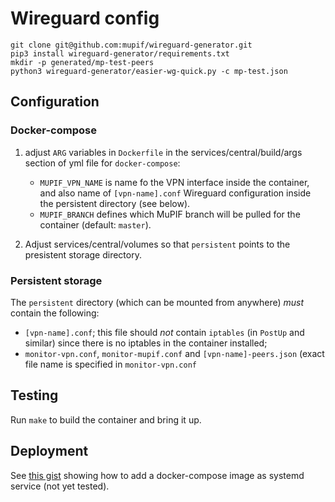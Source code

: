 

# Wireguard config

```
git clone git@github.com:mupif/wireguard-generator.git
pip3 install wireguard-generator/requirements.txt
mkdir -p generated/mp-test-peers
python3 wireguard-generator/easier-wg-quick.py -c mp-test.json
```

## Configuration


### Docker-compose

1. adjust `ARG` variables in `Dockerfile` in the services/central/build/args section of yml file for `docker-compose`:

   * `MUPIF_VPN_NAME` is name fo the VPN interface inside the container, and also name of `[vpn-name].conf` Wireguard configuration inside the persistent directory (see below).
   * `MUPIF_BRANCH` defines which MuPIF branch will be pulled for the container (default: `master`).

2. Adjust services/central/volumes so that `persistent` points to the presistent storage directory.

### Persistent storage

The `persistent` directory (which can be mounted from anywhere) *must* contain the following:

* `[vpn-name].conf`; this file should *not* contain `iptables` (in `PostUp` and similar) since there is no iptables in the container installed;
* `monitor-vpn.conf`, `monitor-mupif.conf` and `[vpn-name]-peers.json` (exact file name is specified in `monitor-vpn.conf`

## Testing

Run `make` to build the container and bring it up.

## Deployment

See [this gist](https://gist.github.com/mosquito/b23e1c1e5723a7fd9e6568e5cf91180f) showing how to add a docker-compose image as systemd service (not yet tested).
